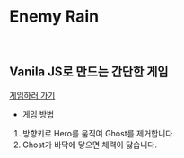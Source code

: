 # Enemy Rain
<br />

## Vanila JS로 만드는 간단한 게임

<a href='https://skh417.github.io/enemy-rain/html/enemy%20rain.html' target="_blank">게임하러 가기</a>

- 게임 방법
1. 방향키로 Hero를 움직여 Ghost를 제거합니다.
2. Ghost가 바닥에 닿으면 체력이 닳습니다.
